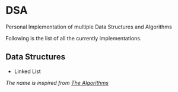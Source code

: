 # DSA
Personal Implementation of multiple Data Structures and Algorithms

Following is the list of all the currently implementations.

## Data Structures
- Linked List


_The name is inspired from [The Algorithms](https://github.com/TheAlgorithms)_
